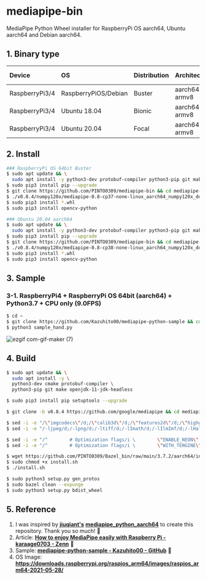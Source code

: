 # mediapipe-bin
MediaPipe Python Wheel installer for RaspberryPi OS aarch64, Ubuntu aarch64 and Debian aarch64.

## 1. Binary type
|Device|OS|Distribution|Architecture|Python ver|Numpy ver|Note|
|:--|:--|:--|:--|:--|:--|:--|
|RaspberryPi3/4|RaspberryPiOS/Debian|Buster|aarch64 / armv8|3.7.3|1.19/1.20|64bit, glibc2.28|
|RaspberryPi3/4|Ubuntu 18.04|Bionic|aarch64 / armv8|3.6.9|1.19|64bit, glibc2.27|
|RaspberryPi3/4|Ubuntu 20.04|Focal|aarch64 / armv8|3.8.2|1.19/1.20|64bit, glibc2.31|

## 2. Install
```bash
### RaspberryPi OS 64bit Buster
$ sudo apt update && \
  sudo apt install -y python3-dev protobuf-compiler python3-pip git make libssl-dev
$ sudo pip3 install pip --upgrade
$ git clone https://github.com/PINTO0309/mediapipe-bin && cd mediapipe-bin
$ ./v0.8.4/numpy120x/mediapipe-0.8-cp37-none-linux_aarch64_numpy120x_download.sh
$ sudo pip3 install *.whl
$ sudo pip3 install opencv-python

### Ubuntu 20.04 aarch64
$ sudo apt update && \
  sudo apt install -y python3-dev protobuf-compiler python3-pip git make libssl-dev
$ sudo pip3 install pip --upgrade
$ git clone https://github.com/PINTO0309/mediapipe-bin && cd mediapipe-bin
$ ./v0.8.4/numpy120x/mediapipe-0.8-cp38-none-linux_aarch64_numpy120x_download.sh
$ sudo pip3 install *.whl
$ sudo pip3 install opencv-python
```
## 3. Sample
### 3-1. RaspberryPi4 + RaspberryPi OS 64bit (aarch64) + Python3.7 + CPU only (9.0FPS)
```bash
$ cd ~
$ git clone https://github.com/Kazuhito00/mediapipe-python-sample && cd mediapipe-python-sample
$ python3 sample_hand.py
```
![ezgif com-gif-maker (7)](https://user-images.githubusercontent.com/33194443/120130242-a4774300-c200-11eb-8a74-d7f74384a4eb.gif)

## 4. Build
```bash
$ sudo apt update && \
  sudo apt install -y \
  python3-dev cmake protobuf-compiler \
  python3-pip git make openjdk-11-jdk-headless

$ sudo pip3 install pip setuptools --upgrade

$ git clone -b v0.8.4 https://github.com/google/mediapipe && cd mediapipe

$ sed -i -e "/\"imgcodecs\"/d;/\"calib3d\"/d;/\"features2d\"/d;/\"highgui\"/d;/\"video\"/d;/\"videoio\"/d" third_party/BUILD
$ sed -i -e "/-ljpeg/d;/-lpng/d;/-ltiff/d;/-lImath/d;/-lIlmImf/d;/-lHalf/d;/-lIex/d;/-lIlmThread/d;/-lrt/d;/-ldc1394/d;/-lavcodec/d;/-lavformat/d;/-lavutil/d;/-lswscale/d;/-lavresample/d" third_party/BUILD

$ sed -i -e "/^        # Optimization flags/i \        \"ENABLE_NEON\": \"OFF\"," third_party/BUILD
$ sed -i -e "/^        # Optimization flags/i \        \"WITH_TENGINE\": \"OFF\"," third_party/BUILD

$ wget https://github.com/PINTO0309/Bazel_bin/raw/main/3.7.2/aarch64/install.sh
$ sudo chmod +x install.sh
$ ./install.sh

$ sudo python3 setup.py gen_protos
$ sudo bazel clean --expunge
$ sudo python3 setup.py bdist_wheel
```

## 5. Reference
1. I was inspired by **[jiuqiant's](https://github.com/jiuqiant/mediapipe_python_aarch64)** **[mediapipe_python_aarch64](https://github.com/jiuqiant/mediapipe_python_aarch64)** to create this repository. Thank you so much! 🌠
2. Article: **[How to enjoy MediaPipe easily with Raspberry Pi - karaage0703 - Zenn](https://zenn.dev/karaage0703/articles/63fed2a261096d)** 🌟
3. Sample: **[mediapipe-python-sample - Kazuhito00 - GitHub](https://github.com/Kazuhito00/mediapipe-python-sample)** 🌟
4. OS Image: **https://downloads.raspberrypi.org/raspios_arm64/images/raspios_arm64-2021-05-28/**
